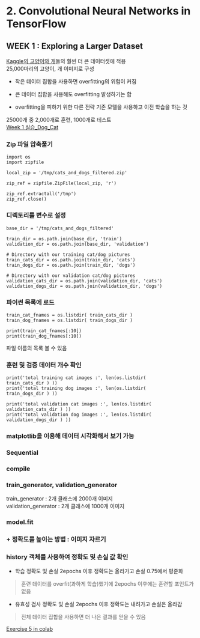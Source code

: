 # 2. Convolutional Neural Networks in TensorFlow

## WEEK 1 : Exploring a Larger Dataset

[Kaggle의 고양이와 개](https://www.kaggle.com/c/dogs-vs-cats)들의 훨씬 더 큰 데이터셋에 적용<br>
25,000마리의 고양이, 개 이미지로 구성<br>
- 작은 데이터 집합을 사용하면 overfitting의 위험이 커짐
- 큰 데이터 집합을 사용해도 overfitting 발생하기는 함

- overfitting을 피하기 위한 다른 전략
기존 모델을 사용하고 이전 학습을 하는 것<br>

25000개 중 2,000개로 훈련, 1000개로 테스트<br>
[Week 1 실습_Dog_Cat](https://colab.research.google.com/github/lmoroney/dlaicourse/blob/master/Course%202%20-%20Part%202%20-%20Lesson%202%20-%20Notebook.ipynb#scrollTo=Fb1_lgobv81m)


### Zip 파일 압축풀기
```
import os
import zipfile

local_zip = '/tmp/cats_and_dogs_filtered.zip'

zip_ref = zipfile.ZipFile(local_zip, 'r')

zip_ref.extractall('/tmp')
zip_ref.close()
```

### 디렉토리를 변수로 설정
```
base_dir = '/tmp/cats_and_dogs_filtered'

train_dir = os.path.join(base_dir, 'train')
validation_dir = os.path.join(base_dir, 'validation')

# Directory with our training cat/dog pictures
train_cats_dir = os.path.join(train_dir, 'cats')
train_dogs_dir = os.path.join(train_dir, 'dogs')

# Directory with our validation cat/dog pictures
validation_cats_dir = os.path.join(validation_dir, 'cats')
validation_dogs_dir = os.path.join(validation_dir, 'dogs')
```

### 파이썬 목록에 로드
```
train_cat_fnames = os.listdir( train_cats_dir )
train_dog_fnames = os.listdir( train_dogs_dir )

print(train_cat_fnames[:10])
print(train_dog_fnames[:10])
```
파일 이름의 목록 볼 수 있음


### 훈련 및 검증 데이터 개수 확인
```
print('total training cat images :', len(os.listdir(      train_cats_dir ) ))
print('total training dog images :', len(os.listdir(      train_dogs_dir ) ))

print('total validation cat images :', len(os.listdir( validation_cats_dir ) ))
print('total validation dog images :', len(os.listdir( validation_dogs_dir ) ))
```

### matplotlib을 이용해 데이터 시각화해서 보기 가능

### Sequential
### compile
### train_generator, validation_generator
train_generator : 2개 클래스에 2000개 이미지<br>
validation_generator : 2개 클래스에 1000개 이미지<br>
### model.fit

### + 정확도를 높이는 방법 : 이미지 자르기

### history 객체를 사용하여 정확도 및 손실 값 확인
- 학습 정확도 및 손실
2epochs 이후 정확도는 올라가고 손실 0.75에서 평준화
> 훈련 데이터를 overfit(과하게 학습)했기에 2epochs 이후에는 훈련할 포인트가 없음

- 유효성 검사 정확도 및 손실
2epochs 이후 정확도는 내려가고 손실은 올라감

> 전체 데이터 집합을 사용하면 더 나은 결과를 얻을 수 있음


[Exercise 5 in colab](https://colab.research.google.com/github/lmoroney/dlaicourse/blob/master/Exercises/Exercise%205%20-%20Real%20World%20Scenarios/Exercise%205%20-%20Question.ipynb)




